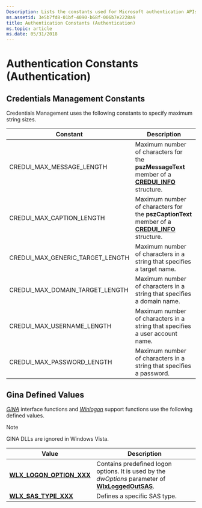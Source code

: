 ```yaml
---
Description: Lists the constants used for Microsoft authentication APIs.
ms.assetid: 3e5b7fd8-01bf-4090-b68f-006b7e2228a9
title: Authentication Constants (Authentication)
ms.topic: article
ms.date: 05/31/2018
---
```


# Authentication Constants (Authentication)

## Credentials Management Constants

Credentials Management uses the following constants to specify maximum string sizes.



| Constant                                        | Description                                                                                                                   |
|-------------------------------------------------|-------------------------------------------------------------------------------------------------------------------------------|
| CREDUI\_MAX\_MESSAGE\_LENGTH<br/>         | Maximum number of characters for the **pszMessageText** member of a [**CREDUI\_INFO**](/windows/desktop/api/WinCred/ns-wincred-credui_infoa) structure.<br/> |
| CREDUI\_MAX\_CAPTION\_LENGTH<br/>         | Maximum number of characters for the **pszCaptionText** member of a [**CREDUI\_INFO**](/windows/desktop/api/WinCred/ns-wincred-credui_infoa) structure.<br/> |
| CREDUI\_MAX\_GENERIC\_TARGET\_LENGTH<br/> | Maximum number of characters in a string that specifies a target name.<br/>                                             |
| CREDUI\_MAX\_DOMAIN\_TARGET\_LENGTH<br/>  | Maximum number of characters in a string that specifies a domain name.<br/>                                             |
| CREDUI\_MAX\_USERNAME\_LENGTH<br/>        | Maximum number of characters in a string that specifies a user account name.<br/>                                       |
| CREDUI\_MAX\_PASSWORD\_LENGTH<br/>        | Maximum number of characters in a string that specifies a password.<br/>                                                |



 

## Gina Defined Values

[*GINA*](https://docs.microsoft.com/windows/desktop/SecGloss/g-gly) interface functions and [*Winlogon*](https://docs.microsoft.com/windows/desktop/SecGloss/w-gly) support functions use the following defined values.

> [!Note]  
> GINA DLLs are ignored in Windows Vista.

 



| Value                                                              | Description                                                                                                                          |
|--------------------------------------------------------------------|--------------------------------------------------------------------------------------------------------------------------------------|
| [**WLX\_LOGON\_OPTION\_XXX**](wlx-logon-option-xxx.md)<br/> | Contains predefined logon options. It is used by the *dwOptions* parameter of [**WlxLoggedOutSAS**](/windows/desktop/api/Winwlx/nf-winwlx-wlxloggedoutsas).<br/> |
| [**WLX\_SAS\_TYPE\_XXX**](wlx-sas-type-xxx.md)<br/>         | Defines a specific SAS type.<br/>                                                                                              |



 

 

 




